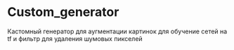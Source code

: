 # Custom_generator
Кастомный генератор для аугментации картинок для обучение сетей на tf 
и фильтр для удаления шумовых пикселей
